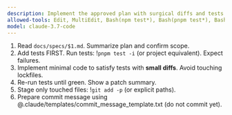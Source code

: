 ```yaml
---
description: Implement the approved plan with surgical diffs and tests
allowed-tools: Edit, MultiEdit, Bash(npm test*), Bash(pnpm test*), Bash(uv run pytest*), Bash(pytest*), Bash(go test*), Bash(git add*), Bash(git restore --staged*)
model: claude-3.7-code
---
```

1) Read `docs/specs/$1.md`. Summarize plan and confirm scope.
2) Add tests FIRST. Run tests: !`pnpm test -i` (or project equivalent). Expect failures.
3) Implement minimal code to satisfy tests with **small diffs**. Avoid touching lockfiles.
4) Re-run tests until green. Show a patch summary.
5) Stage only touched files: !`git add -p` (or explicit paths).
6) Prepare commit message using @.claude/templates/commit_message_template.txt (do not commit yet).

